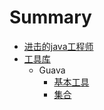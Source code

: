 # Summary

* [进击的java工程师](README.md)
* [工具库](chapter1.md)
   * Guava
       * [基本工具](1.1.1基本工具.md)
       * [集合](1.1.2集合.md)

